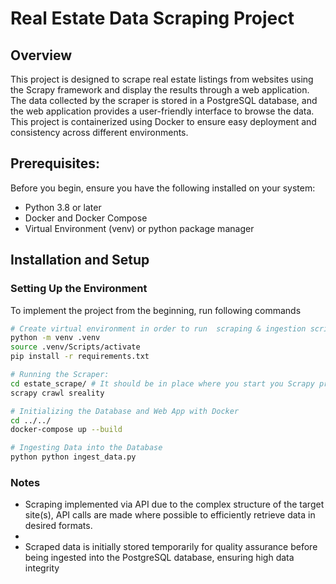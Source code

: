 # Real Estate Data Scraping Project

## Overview
This project is designed to scrape real estate listings from websites using the Scrapy framework and display the results through a web application. The data collected by the scraper is stored in a PostgreSQL database, and the web application provides a user-friendly interface to browse the data. This project is containerized using Docker to ensure easy deployment and consistency across different environments.

## Prerequisites:
Before you begin, ensure you have the following installed on your system:
- Python 3.8 or later
- Docker and Docker Compose
- Virtual Environment (venv) or python package manager

## Installation and Setup

### Setting Up the Environment
To implement the project from the beginning, run following commands
```bash
# Create virtual environment in order to run  scraping & ingestion scripts:
python -m venv .venv
source .venv/Scripts/activate
pip install -r requirements.txt

# Running the Scraper: 
cd estate_scrape/ # It should be in place where you start you Scrapy project!
scrapy crawl sreality

# Initializing the Database and Web App with Docker
cd ../../
docker-compose up --build

# Ingesting Data into the Database
python python ingest_data.py
```

### Notes

- Scraping implemented via API due to the complex structure of the target site(s), API calls are made where possible to efficiently retrieve data in desired formats.
- 
- Scraped data is initially stored temporarily for quality assurance before being ingested into the PostgreSQL database, ensuring high data integrity
  





